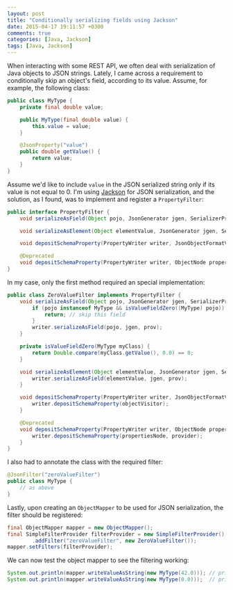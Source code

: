 ```yaml
---
layout: post
title: "Conditionally serializing fields using Jackson"
date: 2015-04-17 19:11:57 +0300
comments: true
categories: [Java, Jackson]
tags: [Java, Jackson]
---
```


When interacting with some REST API, we often deal with serialization of Java objects to JSON strings.
Lately, I came across a requirement to conditionally skip an object's field, according to its value.
Assume, for example, the following class:

``` java
public class MyType {
    private final double value;

    public MyType(final double value) {
        this.value = value;
    }

    @JsonProperty("value")
    public double getValue() {
        return value;
    }
}
```

Assume we'd like to include `value` in the JSON serialized string only if its value is not equal to 0.
I'm using [Jackson](https://github.com/FasterXML/jackson) for JSON serialization, and the solution, as I found, was to implement and register a ```PropertyFilter```:

``` java
public interface PropertyFilter {
    void serializeAsField(Object pojo, JsonGenerator jgen, SerializerProvider prov, PropertyWriter writer);

    void serializeAsElement(Object elementValue, JsonGenerator jgen, SerializerProvider prov, PropertyWriter writer) throws Exception;

    void depositSchemaProperty(PropertyWriter writer, JsonObjectFormatVisitor objectVisitor, SerializerProvider provider) throws JsonMappingException;

    @Deprecated 
    void depositSchemaProperty(PropertyWriter writer, ObjectNode propertiesNode, SerializerProvider provider) throws JsonMappingException;
}
```

In my case, only the first method required an special implementation:

``` java
public class ZeroValueFilter implements PropertyFilter {
    void serializeAsField(Object pojo, JsonGenerator jgen, SerializerProvider prov, PropertyWriter writer) {
        if (pojo instanceof MyType && isValueFieldZero((MyType) pojo)) {
            return; // skip this field
        }
        writer.serializeAsField(pojo, jgen, prov);
    }

    private isValueFieldZero(MyType myClass) {
        return Double.compare(myClass.getValue(), 0.0) == 0;
    }

    void serializeAsElement(Object elementValue, JsonGenerator jgen, SerializerProvider prov, PropertyWriter writer) throws Exception {
        writer.serializeAsField(elementValue, jgen, prov);
    }

    void depositSchemaProperty(PropertyWriter writer, JsonObjectFormatVisitor objectVisitor, SerializerProvider provider) throws JsonMappingException {
        writer.depositSchemaProperty(objectVisitor);
    }

    @Deprecated 
    void depositSchemaProperty(PropertyWriter writer, ObjectNode propertiesNode, SerializerProvider provider) throws JsonMappingException {
        writer.depositSchemaProperty(propertiesNode, provider);
    }
}
```

I also had to annotate the class with the required filter:

``` java
@JsonFilter("zeroValueFilter")
public class MyType {
    // as above
}
```

Lastly, upon creating an `ObjectMapper` to be used for JSON serialization, the filter should be registered:

``` java
final ObjectMapper mapper = new ObjectMapper();
final SimpleFilterProvider filterProvider = new SimpleFilterProvider()
        .addFilter("zeroValueFilter", new ZeroValueFilter());
mapper.setFilters(filterProvider);
```

We can now test the object mapper to see the filtering working:

``` java
System.out.println(mapper.writeValueAsString(new MyType(42.0))); // prints {value:42.0}
System.out.println(mapper.writeValueAsString(new MyType(0.0)));  // prints {}
```

